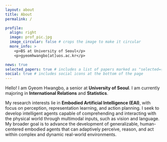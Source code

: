 ```yaml
---
layout: about
title: About
permalink: /

profile:
  align: right
  image: prof_pic.jpg
  image_circular: false # crops the image to make it circular
  more_info: >
    <p>BS at University of Seoul</p>
    <p>gyeomhwangbo[at]uos.ac.kr</p>

news: true
selected_papers: true # includes a list of papers marked as "selected={true}"
social: true # includes social icons at the bottom of the page
---
```


Hello! I am Gyeom Hwangbo, a senior at **University of Seoul**. I am currently majoring in **International Relations** and **Statistics**.

My research interests lie in **Embodied Artificial Intelligence (EAI)**, with focus on perception, representation learning, and action planning. I seek to develop intelligent agents capable of comprehending and interacting with the physical world through multimodal inputs, such as vision and language. My broader goal is to advance the development of generalizable, human-centered embodied agents that can adaptively perceive, reason, and act within complex and dynamic real-world environments.

